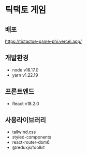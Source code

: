 # 틱택토 게임

## 배포
https://tictactoe-game-phi.vercel.app/

## **개발환경**

- node v18.17.0
- yarn v1.22.19

## 프론트엔드

- React v18.2.0

## 사용라이브러리
- tailwind.css
- styled-components
- react-router-dom6
- @reduxjs/toolkit
